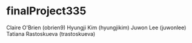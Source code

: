 # finalProject335

Claire O'Brien (obrien9)
Hyungji Kim (hyungjikim)
Juwon Lee (juwonlee)
Tatiana Rastoskueva (trastoskueva)
